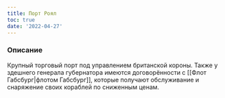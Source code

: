 ```yaml
---
title: Порт Роял
toc: true
date: '2022-04-27'
---
```


### Описание
Крупный торговый порт под управлением британской короны. Также у здешнего генерала губернатора имеются договорённости с [[Флот Габсбург|флотом Габсбург]], которые получают обслуживание и снаряжение своих кораблей по сниженным ценам.